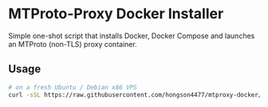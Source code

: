 # MTProto-Proxy Docker Installer

Simple one-shot script that installs Docker, Docker Compose and launches an
MTProto (non-TLS) proxy container.

## Usage

```bash
# on a fresh Ubuntu / Debian x86 VPS
curl -sSL https://raw.githubusercontent.com/hongson4477/mtproxy-docker/main/install-mtproxy.sh | bash
